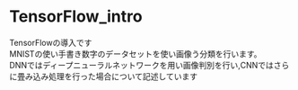 # TensorFlow_intro
TensorFlowの導入です  
MNISTの使い手書き数字のデータセットを使い画像う分類を行います。  
DNNではディープニューラルネットワークを用い画像判別を行い,CNNではさらに畳み込み処理を行った場合について記述しています
